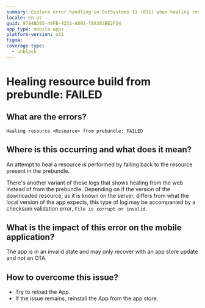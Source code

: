 ```yaml
---
summary: Explore error handling in OutSystems 11 (O11) when healing resources from prebundle fails, impacting mobile app stability.
locale: en-us
guid: 9784BD95-44FB-4231-A892-78A363BE2F54
app_type: mobile apps
platform-version: o11
figma:
coverage-type:
  - unblock
---
```


# Healing resource build from prebundle: FAILED

## What are the errors?

``Healing resource <Resource> from prebundle: FAILED``

## Where is this occurring and what does it mean?

An attempt to heal a resource is performed by falling back to the resource present in the prebundle.

There's another variant of these logs that shows healing from the web instead of from the prebundle. Depending on if the version of the downloaded resource, as it is known on the server, differs from what the local version of the app expects, this type of log may be accompanied by a checksum validation error, ``File is corrupt or invalid``.

## What is the impact of this error on the mobile application?

The app is in an invalid state and may only recover with an app store update and not an OTA.

## How to overcome this issue?

* Try to reload the App.
* If the issue remains, reinstall the App from the app store.
